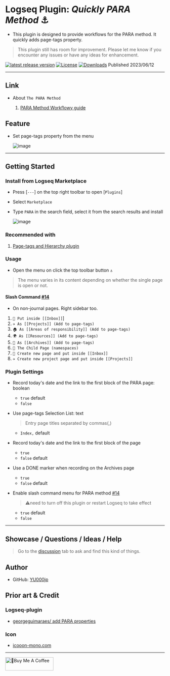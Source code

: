 # Logseq Plugin: *Quickly PARA Method* ⚓

- This plugin is designed to provide workflows for the PARA method. It quickly adds page-tags property.

> This plugin still has room for improvement. Please let me know if you encounter any issues or have any ideas for enhancement.

[![latest release version](https://img.shields.io/github/v/release/YU000jp/logseq-plugin-quickly-para-method)](https://github.com/YU000jp/logseq-plugin-quickly-para-method/releases)
[![License](https://img.shields.io/github/license/YU000jp/logseq-plugin-quickly-para-method?color=blue)](https://github.com/YU000jp/logseq-plugin-quickly-para-method/LICENSE)
[![Downloads](https://img.shields.io/github/downloads/YU000jp/logseq-plugin-quickly-para-method/total.svg)](https://github.com/YU000jp/logseq-plugin-quickly-para-method/releases)
 Published 2023/06/12

---

## Link

- About `The PARA Method`

   1. [PARA Method Workflowy guide](https://workflowy.com/systems/para-method/)

## Feature

- Set page-tags property from the menu

   ![image](https://github.com/YU000jp/logseq-plugin-quickly-para-method/assets/111847207/3eacdfdb-daa3-4786-9ce6-9ee056760f55)

---

## Getting Started

### Install from Logseq Marketplace

- Press [`---`] on the top right toolbar to open [`Plugins`]
- Select `Marketplace`
- Type `PARA` in the search field, select it from the search results and install

   ![image](https://github.com/YU000jp/logseq-plugin-quickly-para-method/assets/111847207/a6d4337a-2454-4ca4-8a1d-a0d9ca4e9ac2)

### Recommended with

1. [Page-tags and Hierarchy plugin](https://github.com/YU000jp/logseq-page-tags-and-hierarchy)

### Usage

- Open the menu on click the top toolbar button `⚓`

> The menu varies in its content depending on whether the single page is open or not.

#### Slash Command [#14](https://github.com/YU000jp/logseq-plugin-quickly-para-method/issues/14)

- On non-journal pages. Right sidebar too.

1. `📧 Put inside [[Inbox]]`]
1. `✈️ As [[Projects]] (Add to page-tags)`
1. `🏠 As [[Areas of responsibility]] (Add to page-tags)`
1. `🌍 As [[Resources]] (Add to page-tags)`
1. `🧹 As [[Archives]] (Add to page-tags)`
1. `🧒 The Child Page (namespaces)`
1. `📧 Create new page and put inside [[Inbox]]`
1. `✈️ Create new project page and put inside [[Projects]]`

### Plugin Settings

- Record today's date and the link to the first block of the PARA page: boolean
   - `true` default
   - `false`
- Use page-tags Selection List: text
   > Entry page titles separated by commas(,)
   - `Index,` default

- Record today's date and the link to the first block of the page
   - `true`
   - `false` default
- Use a DONE marker when recording on the Archives page
   - `true`
   - `false` default
- Enable slash command menu for PARA method [#14](https://github.com/YU000jp/logseq-plugin-quickly-para-method/issues/14)
   > ⚠️need to turn off this plugin or restart Logseq to take effect
   - `true` default
   - `false`
   
---

## Showcase / Questions / Ideas / Help

> Go to the [discussion](https://github.com/YU000jp/logseq-plugin-quickly-para-method/discussions) tab to ask and find this kind of things.

## Author

- GitHub: [YU000jp](https://github.com/YU000jp)

## Prior art & Credit

### Logseq-plugin

- [georgeguimaraes/ add PARA properties](https://github.com/georgeguimaraes/logseq-plugin-add-PARA-properties)

### Icon

- [icooon-mono.com](https://icooon-mono.com/10204-%e9%8c%a8%e3%81%ae%e3%82%a2%e3%82%a4%e3%82%b3%e3%83%b3%e3%81%9d%e3%81%ae4/)

---

<a href="https://www.buymeacoffee.com/yu000japan" target="_blank"><img src="https://cdn.buymeacoffee.com/buttons/v2/default-violet.png" alt="🍌Buy Me A Coffee" style="height: 42px;width: 152px" ></a>
